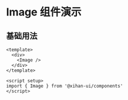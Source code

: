 # Image 组件演示

## 基础用法

```vue
<template>
  <div>
    <Image />
  </div>
</template>

<script setup>
import { Image } from '@xihan-ui/components'
</script>
```
